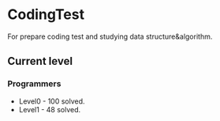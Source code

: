 # CodingTest

For prepare coding test and studying data structure&algorithm.

## Current level

### Programmers

- Level0 - 100 solved.
- Level1 - 48 solved.
